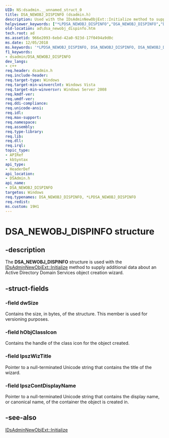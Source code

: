 ```yaml
---
UID: NS:dsadmin.__unnamed_struct_0
title: DSA_NEWOBJ_DISPINFO (dsadmin.h)
description: Used with the IDsAdminNewObjExt::Initialize method to supply additional data about an Active Directory Domain Services object creation wizard.helpviewer_keywords: ["*LPDSA_NEWOBJ_DISPINFO","DSA_NEWOBJ_DISPINFO","DSA_NEWOBJ_DISPINFO structure [Active Directory]","LPDSA_NEWOBJ_DISPINFO","LPDSA_NEWOBJ_DISPINFO structure pointer [Active Directory]","ad.dsa_newobj_dispinfo","dsadmin/DSA_NEWOBJ_DISPINFO","dsadmin/LPDSA_NEWOBJ_DISPINFO"]
old-location: ad\dsa_newobj_dispinfo.htm
tech.root: ad
ms.assetid: 966e2093-6ebd-42a0-923d-17f0494a9d0c
ms.date: 12/05/2018
ms.keywords: '*LPDSA_NEWOBJ_DISPINFO, DSA_NEWOBJ_DISPINFO, DSA_NEWOBJ_DISPINFO structure [Active Directory], LPDSA_NEWOBJ_DISPINFO, LPDSA_NEWOBJ_DISPINFO structure pointer [Active Directory], ad.dsa_newobj_dispinfo, dsadmin/DSA_NEWOBJ_DISPINFO, dsadmin/LPDSA_NEWOBJ_DISPINFO'
f1_keywords:
- dsadmin/DSA_NEWOBJ_DISPINFO
dev_langs:
- c++
req.header: dsadmin.h
req.include-header: 
req.target-type: Windows
req.target-min-winverclnt: Windows Vista
req.target-min-winversvr: Windows Server 2008
req.kmdf-ver: 
req.umdf-ver: 
req.ddi-compliance: 
req.unicode-ansi: 
req.idl: 
req.max-support: 
req.namespace: 
req.assembly: 
req.type-library: 
req.lib: 
req.dll: 
req.irql: 
topic_type:
- APIRef
- kbSyntax
api_type:
- HeaderDef
api_location:
- DSAdmin.h
api_name:
- DSA_NEWOBJ_DISPINFO
targetos: Windows
req.typenames: DSA_NEWOBJ_DISPINFO, *LPDSA_NEWOBJ_DISPINFO
req.redist: 
ms.custom: 19H1
---
```


# DSA_NEWOBJ_DISPINFO structure


## -description


The <b>DSA_NEWOBJ_DISPINFO</b> structure is used with the <a href="https://docs.microsoft.com/windows/desktop/api/dsadmin/nf-dsadmin-idsadminnewobjext-initialize">IDsAdminNewObjExt::Initialize</a> method to supply additional data about an Active Directory Domain Services  object creation wizard.


## -struct-fields




### -field dwSize

Contains the size, in bytes, of the structure. This member is used for versioning purposes.


### -field hObjClassIcon

Contains the handle  of the class icon for the object created.


### -field lpszWizTitle

Pointer to a null-terminated Unicode string that contains the title of the wizard.


### -field lpszContDisplayName

Pointer to a null-terminated Unicode string that contains the display name, or canonical name,  of the container the object is created in.


## -see-also




<a href="https://docs.microsoft.com/windows/desktop/api/dsadmin/nf-dsadmin-idsadminnewobjext-initialize">IDsAdminNewObjExt::Initialize</a>
 

 

